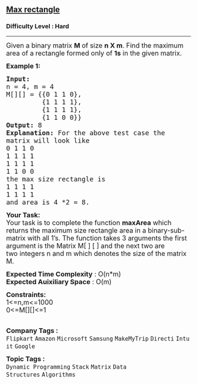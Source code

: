 <h2><a href="https://www.geeksforgeeks.org/problems/max-rectangle/1">Max rectangle</a></h2><h3>Difficulty Level : Hard</h3><hr><div class="problems_problem_content__Xm_eO"><p><span style="font-size: 18px;">Given a binary matrix <strong>M </strong>of size <strong>n X m</strong>. Find the maximum area of a rectangle formed only of <strong>1s</strong> in the given matrix. </span></p>
<p><span style="font-size: 18px;"><strong>Example 1:</strong></span></p>
<pre><span style="font-size: 18px;"><strong>Input:
</strong>n = 4, m = 4
M[][] = {{0 1 1 0},
         {1 1 1 1},
         {1 1 1 1},
         {1 1 0 0}}
<strong>Output: </strong>8<strong>
Explanation: </strong>For the above test case the
matrix will look like
0 1 1 0
1 1 1 1
1 1 1 1
1 1 0 0
the max size rectangle&nbsp;is&nbsp;
1 1 1 1
1 1 1 1
and area is 4 *2 = 8</span><span style="font-size: 18px;">.</span></pre>
<p><span style="font-size: 18px;"><strong>Your Task:&nbsp;</strong><br>Your task is to complete the function <strong>maxArea</strong>&nbsp;which returns the maximum size rectangle area in a&nbsp;binary-sub-matrix with all 1’s. The function takes 3 arguments the first argument is&nbsp;the Matrix M[ ] [ ] and the next two are two&nbsp;integers n and m which denotes the size of the matrix M.&nbsp;</span></p>
<p><span style="font-size: 18px;"><strong>Expected Time Complexity</strong> : O(n*m)<br><strong>Expected Auixiliary Space</strong> : O(m)</span></p>
<p><span style="font-size: 18px;"><strong>Constraints:</strong><br>1&lt;=n,m&lt;=1000<br>0&lt;=M[][]&lt;=1<br><br></span></p></div><p><span style=font-size:18px><strong>Company Tags : </strong><br><code>Flipkart</code>&nbsp;<code>Amazon</code>&nbsp;<code>Microsoft</code>&nbsp;<code>Samsung</code>&nbsp;<code>MakeMyTrip</code>&nbsp;<code>Directi</code>&nbsp;<code>Intuit</code>&nbsp;<code>Google</code>&nbsp;<br><p><span style=font-size:18px><strong>Topic Tags : </strong><br><code>Dynamic Programming</code>&nbsp;<code>Stack</code>&nbsp;<code>Matrix</code>&nbsp;<code>Data Structures</code>&nbsp;<code>Algorithms</code>&nbsp;